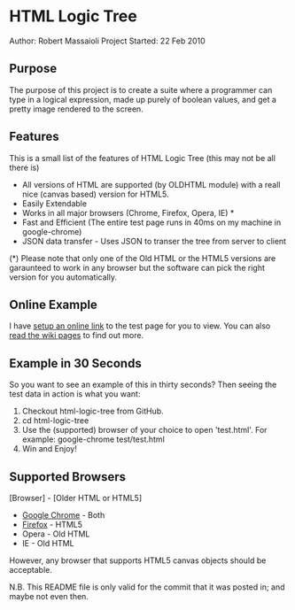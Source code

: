 HTML Logic Tree
================

Author: Robert Massaioli
Project Started: 22 Feb 2010

Purpose
-------

The purpose of this project is to create a suite where a programmer can type in a logical expression, 
made up purely of boolean values, and get a pretty image rendered to the screen.

Features
--------

This is a small list of the features of HTML Logic Tree (this may not be all there is)

+ All versions of HTML are supported (by OLDHTML module) with a reall nice (canvas based) version for HTML5.
+ Easily Extendable
+ Works in all major browsers (Chrome, Firefox, Opera, IE) *
+ Fast and Efficient (The entire test page runs in 40ms on my machine in google-chrome)
+ JSON data transfer - Uses JSON to transer the tree from server to client

(*) Please note that only one of the Old HTML or the HTML5 versions are garaunteed to 
work in any browser but the software can pick the right version for you automatically.

Online Example
--------------

I have [setup an online link][1] to the test page for you to view. You can also [read the wiki pages][2] to find out more.

Example in 30 Seconds
---------------------

So you want to see an example of this in thirty seconds? Then seeing the test data in action is what you want:

1.  Checkout html-logic-tree from GitHub.
2.  cd html-logic-tree
3.  Use the (supported) browser of your choice to open 'test.html'.
    For example:
    google-chrome test/test.html
4.  Win and Enjoy!

Supported Browsers
------------------

[Browser] - [Older HTML or HTML5]

+ [Google Chrome][3] - Both
+ [Firefox][4] - HTML5
+ Opera - Old HTML
+ IE - Old HTML

However, any browser that supports HTML5 canvas objects should be acceptable.

N.B. This README file is only valid for the commit that it was posted in; and maybe not even then.

  [1]: http://massaioli.homelinux.com/~robert/html-logic-tree/test/test.html
  [2]: http://wiki.github.com/robertmassaioli/html-logic-tree/
  [3]: http://www.google.com/chrome
  [4]: http://www.mozilla.com/en-US/firefox/firefox.html
